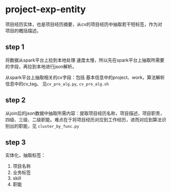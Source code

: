 # project-exp-entity
项目经历实体，也是项目经历摘要，从cv的项目经历中抽取若干短标签，作为对项目的概括描述。

## step 1
将数据从spark平台上拉到本地处理 速度太慢，所以先在spark平台上抽取所需要的字段，再拉到本地进行json解析。

从spark平台上抽取相关的cv字段：包括 基本信息中的project、work，算法解析信息中的cv_tag。
见`cv_pro_alg.py`, `cv_pro_alg.sh`

## step 2
从join后的json数据中抽取所需内容：提取项目经历名称，项目描述，项目职责，四级、三级、二级职能。难点在于将项目经历对应到工作经历，进而对应到算法识别出的职能，见 `cluster_by_func.py`

## step 3
实体化，抽取标签：
1. 项目名称 
2. 业务标签
3. skill
4. 职能

